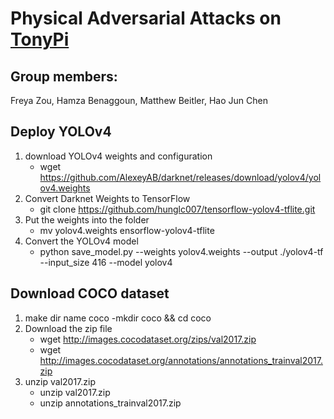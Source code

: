 # Physical Adversarial Attacks on [TonyPi](https://www.hiwonder.com/products/tonypi?variant=31753114681431&srsltid=AfmBOopxIpOs7H4BBHkRnz_MR7wPz5NMiYLelo-RYsxowIIdRvYZU5ua)

## Group members: 
Freya Zou, 
Hamza Benaggoun,
Matthew Beitler, 
Hao Jun Chen


## Deploy YOLOv4

1. download YOLOv4 weights and configuration
    - wget https://github.com/AlexeyAB/darknet/releases/download/yolov4/yolov4.weights
2. Convert Darknet Weights to TensorFlow
    - git clone https://github.com/hunglc007/tensorflow-yolov4-tflite.git
3. Put the weights into the folder
    - mv yolov4.weights ensorflow-yolov4-tflite
4. Convert the YOLOv4 model
    - python save_model.py --weights yolov4.weights --output ./yolov4-tf --input_size 416 --model yolov4



## Download COCO dataset
1. make dir name coco
    -mkdir coco && cd coco
2. Download the zip file
    - wget http://images.cocodataset.org/zips/val2017.zip
    - wget http://images.cocodataset.org/annotations/annotations_trainval2017.zip
3. unzip val2017.zip
    - unzip val2017.zip
    - unzip annotations_trainval2017.zip

